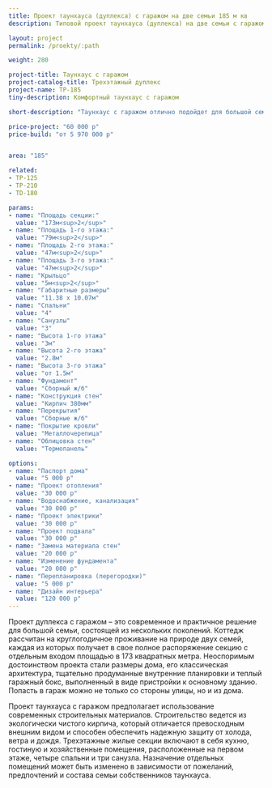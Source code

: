 ```yaml
---
title: Проект таунхауса (дуплекса) с гаражом на две семьи 185 м кв
description: Типовой проект таунхауса (дуплекса) на две семьи с гаражом, из кирпича, газобетона или пеноблока. Площадь секции&#58; 185 м.кв.

layout: project
permalink: /proekty/:path

weight: 280

project-title: Таунхаус с гаражом
project-catalog-title: Трехэтажный дуплекс
project-name: TP-185
tiny-description: Комфортный таунхаус с гаражом

short-description: "Таунхаус с гаражом отлично подойдет для большой семьи. Если есть желание жить вместе с родителями или внуками, при этом не мешая друг другу, то этот проект для вас! Пространства секций компактные, вмещают несколько просторных жилых комнат, где можно разместить все, что пожелаете. Простые фасадные и конструктивные решения позволят возвести дом при небольшом бюджете, собственная котельная на первом этаже наполнит теплом жилье."

price-project: "60 000 р"
price-build: "от 5 970 000 р"


area: "185"

related:
- TP-125
- TP-210
- TD-180

params:
- name: "Площадь секции:"
  value: "173м<sup>2</sup>"
- name: "Площадь 1-го этажа:"
  value: "79м<sup>2</sup>"
- name: "Площадь 2-го этажа:"
  value: "47м<sup>2</sup>"
- name: "Площадь 3-го этажа:"
  value: "47м<sup>2</sup>"
- name: "Крыльцо"
  value: "5м<sup>2</sup>"
- name: "Габаритные размеры"
  value: "11.38 x 10.07м"
- name: "Спальни"
  value: "4"
- name: "Санузлы"
  value: "3"
- name: "Высота 1-го этажа"
  value: "3м"
- name: "Высота 2-го этажа"
  value: "2.8м"
- name: "Высота 3-го этажа"
  value: "от 1.5м"
- name: "Фундамент"
  value: "Сборный ж/б"
- name: "Конструкция стен"
  value: "Кирпич 380мм"
- name: "Перекрытия"
  value: "Сборные ж/б"
- name: "Покрытие кровли"
  value: "Металлочерепица"
- name: "Облицовка стен"
  value: "Термопанель"

options:
- name: "Паспорт дома"
  value: "5 000 р"
- name: "Проект отопления"
  value: "30 000 р"
- name: "Водоснабжение, канализация"
  value: "30 000 р"
- name: "Проект электрики"
  value: "30 000 р"
- name: "Проект подвала"
  value: "30 000 р"
- name: "Замена материала стен"
  value: "20 000 р"
- name: "Изменение фундамента"
  value: "20 000 р"
- name: "Перепланировка (перегородки)"
  value: "5 000 р"
- name: "Дизайн интерьера"
  value: "120 000 р"
---
```

Проект дуплекса с гаражом – это современное и практичное решение для большой семьи, состоящей из нескольких поколений. Коттедж рассчитан на круглогодичное проживание на природе двух семей, каждая из которых получает в свое полное распоряжение секцию с отдельным входом площадью в 173 квадратных метра. Неоспоримым достоинством проекта стали размеры дома, его классическая архитектура, тщательно продуманные внутренние планировки и теплый гаражный бокс, выполненный в виде пристройки к основному зданию. Попасть в гараж можно не только со стороны улицы, но и из дома.

Проект таунхауса с гаражом предполагает использование современных строительных материалов. Строительство ведется из экологически чистого кирпича, который отличается превосходным внешним видом и способен обеспечить надежную защиту от холода, ветра и дождя. Трехэтажные жилые секции включают в себя кухню, гостиную и хозяйственные помещения, расположенные на первом этаже, четыре спальни и три санузла. Назначение отдельных помещений может быть изменено в зависимости от пожеланий, предпочтений и состава семьи собственников таунхауса.